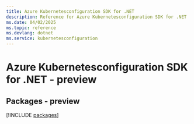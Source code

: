 ```yaml
---
title: Azure Kubernetesconfiguration SDK for .NET
description: Reference for Azure Kubernetesconfiguration SDK for .NET
ms.date: 04/02/2025
ms.topic: reference
ms.devlang: dotnet
ms.service: kubernetesconfiguration
---
```

# Azure Kubernetesconfiguration SDK for .NET - preview
## Packages - preview
[!INCLUDE [packages](kubernetesconfiguration-index.md)]